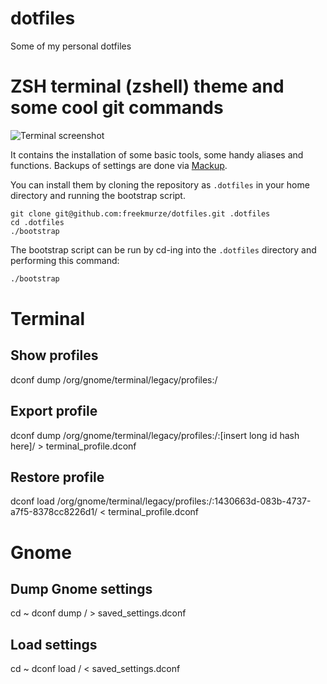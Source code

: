 # dotfiles
Some of my personal dotfiles
# ZSH terminal (zshell) theme and some cool git commands
![Terminal screenshot](https://i.imgur.com/cYM1rhc.png)

It contains the installation of some basic tools, some handy aliases and functions. Backups of settings are done via [Mackup](https://github.com/lra/mackup).

You can install them by cloning the repository as `.dotfiles` in your home directory and running the bootstrap script.

```
git clone git@github.com:freekmurze/dotfiles.git .dotfiles
cd .dotfiles
./bootstrap
```

The bootstrap script can be run by cd-ing into the `.dotfiles` directory and performing this command:

```bash
./bootstrap
```

# Terminal
## Show profiles
dconf dump /org/gnome/terminal/legacy/profiles:/
## Export profile
dconf dump /org/gnome/terminal/legacy/profiles:/:[insert long id hash here]/ > terminal_profile.dconf
## Restore profile
dconf load /org/gnome/terminal/legacy/profiles:/:1430663d-083b-4737-a7f5-8378cc8226d1/ < terminal_profile.dconf

# Gnome
## Dump Gnome settings
cd ~
dconf dump / > saved_settings.dconf
## Load settings
cd ~
dconf load / < saved_settings.dconf
